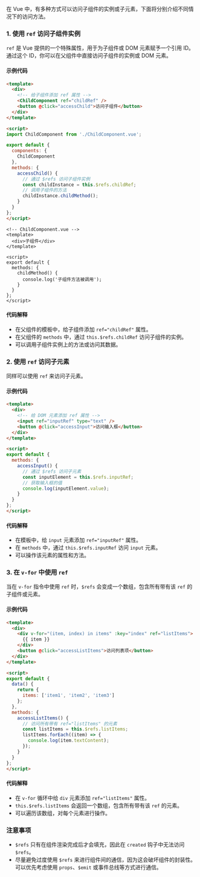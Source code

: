 在 Vue 中，有多种方式可以访问子组件的实例或子元素，下面将分别介绍不同情况下的访问方法。

### 1. 使用 `ref` 访问子组件实例
`ref` 是 Vue 提供的一个特殊属性，用于为子组件或 DOM 元素赋予一个引用 ID。通过这个 ID，你可以在父组件中直接访问子组件的实例或 DOM 元素。

#### 示例代码
```html
<template>
  <div>
    <!-- 给子组件添加 ref 属性 -->
    <ChildComponent ref="childRef" />
    <button @click="accessChild">访问子组件</button>
  </div>
</template>

<script>
import ChildComponent from './ChildComponent.vue';

export default {
  components: {
    ChildComponent
  },
  methods: {
    accessChild() {
      // 通过 $refs 访问子组件实例
      const childInstance = this.$refs.childRef;
      // 调用子组件的方法
      childInstance.childMethod();
    }
  }
};
</script>
```
```vue
<!-- ChildComponent.vue -->
<template>
  <div>子组件</div>
</template>

<script>
export default {
  methods: {
    childMethod() {
      console.log('子组件方法被调用');
    }
  }
};
</script>
```
#### 代码解释
- 在父组件的模板中，给子组件添加 `ref="childRef"` 属性。
- 在父组件的 `methods` 中，通过 `this.$refs.childRef` 访问子组件的实例。
- 可以调用子组件实例上的方法或访问其数据。

### 2. 使用 `ref` 访问子元素
同样可以使用 `ref` 来访问子元素。

#### 示例代码
```html
<template>
  <div>
    <!-- 给 DOM 元素添加 ref 属性 -->
    <input ref="inputRef" type="text" />
    <button @click="accessInput">访问输入框</button>
  </div>
</template>

<script>
export default {
  methods: {
    accessInput() {
      // 通过 $refs 访问子元素
      const inputElement = this.$refs.inputRef;
      // 获取输入框的值
      console.log(inputElement.value);
    }
  }
};
</script>
```
#### 代码解释
- 在模板中，给 `input` 元素添加 `ref="inputRef"` 属性。
- 在 `methods` 中，通过 `this.$refs.inputRef` 访问 `input` 元素。
- 可以操作该元素的属性和方法。

### 3. 在 `v-for` 中使用 `ref`
当在 `v-for` 指令中使用 `ref` 时，`$refs` 会变成一个数组，包含所有带有该 `ref` 的子组件或元素。

#### 示例代码
```html
<template>
  <div>
    <div v-for="(item, index) in items" :key="index" ref="listItems">
      {{ item }}
    </div>
    <button @click="accessListItems">访问列表项</button>
  </div>
</template>

<script>
export default {
  data() {
    return {
      items: ['item1', 'item2', 'item3']
    };
  },
  methods: {
    accessListItems() {
      // 访问所有带有 ref="listItems" 的元素
      const listItems = this.$refs.listItems;
      listItems.forEach((item) => {
        console.log(item.textContent);
      });
    }
  }
};
</script>
```
#### 代码解释
- 在 `v-for` 循环中给 `div` 元素添加 `ref="listItems"` 属性。
- `this.$refs.listItems` 会返回一个数组，包含所有带有该 `ref` 的元素。
- 可以遍历该数组，对每个元素进行操作。

### 注意事项
- `$refs` 只有在组件渲染完成后才会填充，因此在 `created` 钩子中无法访问 `$refs`。
- 尽量避免过度使用 `$refs` 来进行组件间的通信，因为这会破坏组件的封装性。可以优先考虑使用 `props`、`$emit` 或事件总线等方式进行通信。
